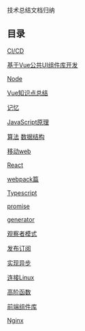 <!--
 * @Author: DaiLinBo
 * @Date: 2019-08-04 23:50:40
 * @LastEditTime: 2021-10-12 09:26:00
 * @LastEditors: Aiden(戴林波)
 * @Description: 
 -->

技术总结文档归纳
## 目录
  [CI/CD](docs/ci-cd.md)
  
  [基于Vue公共UI组件库开发](docs/vue-library.md)

  [Node](docs/node.md)

  [Vue知识点总结](docs/vue.md)

  [记忆](docs/memory.md)

  [JavaScript原理](docs/javascript.md)

  [算法](docs/arithmetic.md)
  [数据结构](docs/data-structure.md)

 [移动web](docs/mobile-web.md)

 [React](docs/react.md)

 [webpack篇](docs/webpack.md)

 [Typescript](docs/typescript.md)

 [promise](docs/promise.md)

 [generator](docs/generator.md)

 [观察者模式](docs/observer.md)

 [发布订阅](docs/publish-subscribe.md)

 [实现异步](docs/asynchronous.md)

 [连接Linux](docs/connect.md)

 [高阶函数](docs/highFun.md)

 [前端组件库](docs/libraries.md)

 [Nginx](docs/nginx.md)

